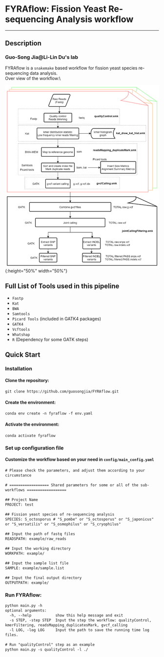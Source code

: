 # FYRAflow: Fission Yeast Re-sequencing Analysis workflow
- - - 
## Description
### Guo-Song Jia@Li-Lin Du's lab
FYRAflow is a `snakemake` based workflow for fission yeast species re-sequencing data analysis. \
Over view of the workflow:\
<!-- <img scr="https://github.com/guosongjia/Private_scripts/blob/master/FYRAflow_flowchart_new.jpg" width=300> -->
![image](https://github.com/guosongjia/Private_scripts/blob/master/FYRAflow_flowchart_new.jpg){:height="50%" width="50%"}
## Full List of Tools used in this pipeline
- `Fastp` 
- `Kat`
- `BWA`
- `Samtools`
- `Picard Tools` (included in GATK4 packages)
- `GATK4`
- `Vcftools`
- `Whatshap`
- `R` (Dependency for some GATK steps)
## Quick Start
### Installation
#### Clone the repository:
`git clone https://github.com/guosongjia/FYRAflow.git`
#### Create the environment:
`conda env create -n fyraflow -f env.yaml`
#### Activate the environment:
`conda activate fyraflow`
### Set up configuration file
#### Customize the workflow based on your need in `config/main_config.yaml` 
```
# Please check the parameters, and adjust them according to your circumstance

# ================== Shared parameters for some or all of the sub-workflows ==================

## Project Name
PROJECT: test

## Fission yeast species of re-sequencing analysis
SPECIES: S_octosporus # "S_pombe" or "S_octosporus" or "S_japonicus" or "S_versatilis" or "S_osmophilus" or "S_cryophilus"

## Input the path of fastq files
READSPATH: example/raw_reads

## Input the working directory
WORKPATH: example/

## Input the sample list file
SAMPLE: example/sample.list

## Input the final output directory
OUTPUTPATH: example/
```
### Run FYRAflow:
```
python main.py -h
optional arguments:
  -h, --help           show this help message and exit
  -s STEP, -step STEP  Input the step the workflow: qualityControl, kmerFiltering, readsMapping_duplicatesMark, gvcf_calling
  -l LOG, -log LOG     Input the path to save the running time log files.

# Run "qualityControl" step as an example
python main.py -s qualityControl -l ./ 
```

